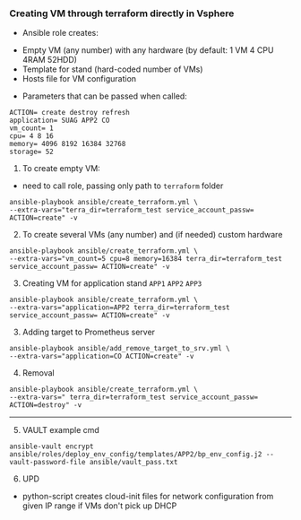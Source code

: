 ### Creating VM through terraform directly in Vsphere

* Ansible role creates:
- Empty VM (any number) with any hardware (by default: 1 VM 4 CPU 4RAM 52HDD)
- Template for stand (hard-coded number of VMs)
- Hosts file for VM configuration

* Parameters that can be passed when called:
```
ACTION= create destroy refresh
application= SUAG APP2 CO
vm_count= 1
cpu= 4 8 16
memory= 4096 8192 16384 32768
storage= 52 
```

1. To create empty VM:
- need to call role, passing only path to ```terraform``` folder
```
ansible-playbook ansible/create_terraform.yml \
--extra-vars="terra_dir=terraform_test service_account_passw= ACTION=create" -v
```

2. To create several VMs (any number) and (if needed) custom hardware
```
ansible-playbook ansible/create_terraform.yml \
--extra-vars="vm_count=5 cpu=8 memory=16384 terra_dir=terraform_test service_account_passw= ACTION=create" -v
```

3. Creating VM for application stand ```APP1``` ```APP2``` ```APP3```
```
ansible-playbook ansible/create_terraform.yml \
--extra-vars="application=APP2 terra_dir=terraform_test service_account_passw= ACTION=create" -v
```

3. Adding target to Prometheus server
```
ansible-playbook ansible/add_remove_target_to_srv.yml \
--extra-vars="application=CO ACTION=create" -v
```

4. Removal 
```
ansible-playbook ansible/create_terraform.yml \
--extra-vars=" terra_dir=terraform_test service_account_passw= ACTION=destroy" -v
```


***
5. VAULT example cmd
```
ansible-vault encrypt ansible/roles/deploy_env_config/templates/APP2/bp_env_config.j2 --vault-password-file ansible/vault_pass.txt
```


6. UPD

* python-script creates cloud-init files for network configuration from given IP range if VMs don't pick up DHCP
